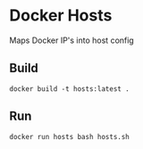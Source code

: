 # Docker Hosts
Maps Docker IP's into host config

## Build

```docker build -t hosts:latest .```

## Run

```docker run hosts bash hosts.sh```